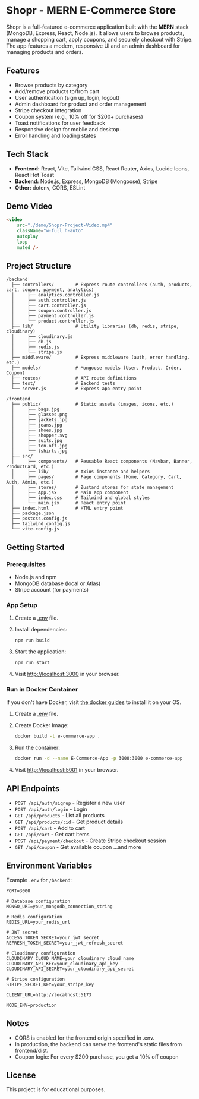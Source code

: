 # Shopr - MERN E-Commerce Store

Shopr is a full-featured e-commerce application built with the **MERN** stack (MongoDB, Express, React, Node.js). It allows users to browse products, manage a shopping cart, apply coupons, and securely checkout with Stripe. The app features a modern, responsive UI and an admin dashboard for managing products and orders.

## Features

- Browse products by category
- Add/remove products to/from cart
- User authentication (sign up, login, logout)
- Admin dashboard for product and order management
- Stripe checkout integration
- Coupon system (e.g., 10% off for $200+ purchases)
- Toast notifications for user feedback
- Responsive design for mobile and desktop
- Error handling and loading states

## Tech Stack

- **Frontend:** React, Vite, Tailwind CSS, React Router, Axios, Lucide Icons, React Hot Toast
- **Backend:** Node.js, Express, MongoDB (Mongoose), Stripe
- **Other:** dotenv, CORS, ESLint

## Demo Video

```html
<video
	src="./demo/Shopr-Project-Video.mp4"
	className="w-full h-auto"
	autoplay
	loop
	muted />
```

## Project Structure

```
/backend
  ├── controllers/        # Express route controllers (auth, products, cart, coupon, payment, analytics)
  │     ├── analytics.controller.js
  │     ├── auth.controller.js
  │     ├── cart.controller.js
  │     ├── coupon.controller.js
  │     ├── payment.controller.js
  │     └── product.controller.js
  ├── lib/                # Utility libraries (db, redis, stripe, cloudinary)
  │     ├── cloudinary.js
  │     ├── db.js
  │     ├── redis.js
  │     └── stripe.js
  ├── middleware/         # Express middleware (auth, error handling, etc.)
  ├── models/             # Mongoose models (User, Product, Order, Coupon)
  ├── routes/             # API route definitions
  ├── test/               # Backend tests
  └── server.js           # Express app entry point

/frontend
  ├── public/             # Static assets (images, icons, etc.)
  │     ├── bags.jpg
  │     ├── glasses.png
  │     ├── jackets.jpg
  │     ├── jeans.jpg
  │     ├── shoes.jpg
  │     ├── shopper.svg
  │     ├── suits.jpg
  │     ├── ten-off.jpg
  │     └── tshirts.jpg
  ├── src/
  │     ├── components/   # Reusable React components (Navbar, Banner, ProductCard, etc.)
  │     ├── lib/          # Axios instance and helpers
  │     ├── pages/        # Page components (Home, Category, Cart, Auth, Admin, etc.)
  │     ├── stores/       # Zustand stores for state management
  │     ├── App.jsx       # Main app component
  │     ├── index.css     # Tailwind and global styles
  │     └── main.jsx      # React entry point
  ├── index.html          # HTML entry point
  ├── package.json
  ├── postcss.config.js
  ├── tailwind.config.js
  └── vite.config.js
```

## Getting Started

### Prerequisites

- Node.js and npm
- MongoDB database (local or Atlas)
- Stripe account (for payments)

### App Setup

1. Create a [.env](#environment-variables) file.

2. Install dependencies:
      ```bash
      npm run build
      ```
3. Start the application:
      ```bash
      npm run start
      ```
4. Visit [http://localhost:3000](http://localhost:3000) in your browser.

### Run in Docker Container

If you don't have Docker, visit [the docker guides](https://www.docker.com/get-started/) to install it on your OS.

1. Create a [.env](#environment-variables) file.

2. Create Docker Image:

      ```bash
      docker build -t e-commerce-app .
      ```

3. Run the container:
      ```bash
      docker run -d --name E-Commerce-App -p 3000:3000 e-commerce-app
      ```
4. Visit [http://localhost:5001](http://localhost:3000) in your browser.

## API Endpoints

- `POST /api/auth/signup` - Register a new user
- `POST /api/auth/login` - Login
- `GET /api/products` - List all products
- `GET /api/products/:id` - Get product details
- `POST /api/cart` - Add to cart
- `GET /api/cart` - Get cart items
- `POST /api/payment/checkout` - Create Stripe checkout session
- `GET /api/coupon` - Get available coupon
  ...and more

## Environment Variables

Example `.env` for `/backend`:

```
PORT=3000

# Database configuration
MONGO_URI=your_mongodb_connection_string

# Redis configuration
REDIS_URL=your_redis_url

# JWT secret
ACCESS_TOKEN_SECRET=your_jwt_secret
REFRESH_TOKEN_SECRET=your_jwt_refresh_secret

# Cloudinary configuration
CLOUDINARY_CLOUD_NAME=your_cloudinary_cloud_name
CLOUDINARY_API_KEY=your_cloudinary_api_key
CLOUDINARY_API_SECRET=your_cloudinary_api_secret

# Stripe configuration
STRIPE_SECRET_KEY=your_stripe_key

CLIENT_URL=http://localhost:5173

NODE_ENV=production
```

## Notes

- CORS is enabled for the frontend origin specified in .env.
- In production, the backend can serve the frontend's static files from frontend/dist.
- Coupon logic: For every $200 purchase, you get a 10% off coupon

## License

This project is for educational purposes.
